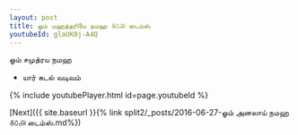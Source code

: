 ```yaml
---
layout: post
title: ஓம் மஹத்தரியே நமஹ ௧௦௮ டைம்ஸ்
youtubeId: glaUK0j-A4Q
---
```

 
 
 ஓம் சமுத்ரய நமஹ  
 
 -  யார் கடல் வடிவம் 
 
  
 
  
 
 
 
 
 
 


{% include youtubePlayer.html id=page.youtubeId %}
 
[Next]({{ site.baseurl }}{% link  split2/_posts/2016-06-27-ஓம் அனலாய் நமஹ ௧௦௮ டைம்ஸ்.md%})
 
